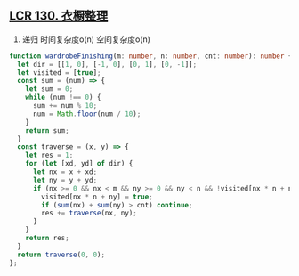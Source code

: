 ## [LCR 130. 衣橱整理](https://leetcode.cn/problems/ji-qi-ren-de-yun-dong-fan-wei-lcof/description/)

1. 递归 时间复杂度o(n) 空间复杂度o(n)
```ts
function wardrobeFinishing(m: number, n: number, cnt: number): number {
  let dir = [[1, 0], [-1, 0], [0, 1], [0, -1]];
  let visited = [true];
  const sum = (num) => {
    let sum = 0;
    while (num !== 0) {
      sum += num % 10;
      num = Math.floor(num / 10);
    }
    return sum;
  }
  const traverse = (x, y) => {
    let res = 1;
    for (let [xd, yd] of dir) {
      let nx = x + xd;
      let ny = y + yd;
      if (nx >= 0 && nx < m && ny >= 0 && ny < n && !visited[nx * n + ny]) {
        visited[nx * n + ny] = true;
        if (sum(nx) + sum(ny) > cnt) continue;
        res += traverse(nx, ny);
      }
    }
    return res;
  }
  return traverse(0, 0);
};
```